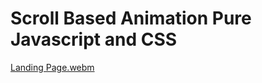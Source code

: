 # Scroll Based Animation Pure Javascript and CSS


[Landing Page.webm](https://github.com/user-attachments/assets/6cd7ed26-6e68-457d-9cf0-7461bcd7a7ae)
